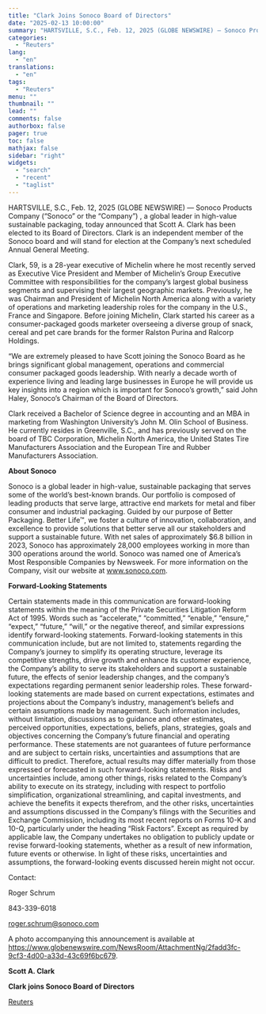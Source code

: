 ```yaml
---
title: "Clark Joins Sonoco Board of Directors"
date: "2025-02-13 10:00:00"
summary: "HARTSVILLE, S.C., Feb. 12, 2025 (GLOBE NEWSWIRE) — Sonoco Products Company (“Sonoco” or the “Company”) , a global leader in high-value sustainable packaging, today announced that Scott A. Clark has been elected to its Board of Directors. Clark is an independent member of the Sonoco board and will stand for..."
categories:
  - "Reuters"
lang:
  - "en"
translations:
  - "en"
tags:
  - "Reuters"
menu: ""
thumbnail: ""
lead: ""
comments: false
authorbox: false
pager: true
toc: false
mathjax: false
sidebar: "right"
widgets:
  - "search"
  - "recent"
  - "taglist"
---
```


HARTSVILLE, S.C., Feb. 12, 2025 (GLOBE NEWSWIRE) — Sonoco Products Company (“Sonoco” or the “Company”) , a global leader in high-value sustainable packaging, today announced that Scott A. Clark has been elected to its Board of Directors. Clark is an independent member of the Sonoco board and will stand for election at the Company’s next scheduled Annual General Meeting.

Clark, 59, is a 28-year executive of Michelin where he most recently served as Executive Vice President and Member of Michelin’s Group Executive Committee with responsibilities for the company’s largest global business segments and supervising their largest geographic markets. Previously, he was Chairman and President of Michelin North America along with a variety of operations and marketing leadership roles for the company in the U.S., France and Singapore. Before joining Michelin, Clark started his career as a consumer-packaged goods marketer overseeing a diverse group of snack, cereal and pet care brands for the former Ralston Purina and Ralcorp Holdings.

“We are extremely pleased to have Scott joining the Sonoco Board as he brings significant global management, operations and commercial consumer packaged goods leadership. With nearly a decade worth of experience living and leading large businesses in Europe he will provide us key insights into a region which is important for Sonoco’s growth,” said John Haley, Sonoco’s Chairman of the Board of Directors.

Clark received a Bachelor of Science degree in accounting and an MBA in marketing from Washington University’s John M. Olin School of Business. He currently resides in Greenville, S.C., and has previously served on the board of TBC Corporation, Michelin North America, the United States Tire Manufacturers Association and the European Tire and Rubber Manufacturers Association.

**About Sonoco**

Sonoco is a global leader in high-value, sustainable packaging that serves some of the world’s best-known brands. Our portfolio is composed of leading products that serve large, attractive end markets for metal and fiber consumer and industrial packaging. Guided by our purpose of Better Packaging. Better Life™, we foster a culture of innovation, collaboration, and excellence to provide solutions that better serve all our stakeholders and support a sustainable future. With net sales of approximately $6.8 billion in 2023, Sonoco has approximately 28,000 employees working in more than 300 operations around the world. Sonoco was named one of America’s Most Responsible Companies by Newsweek. For more information on the Company, visit our website at www.sonoco.com.

**Forward-Looking Statements**

Certain statements made in this communication are forward-looking statements within the meaning of the Private Securities Litigation Reform Act of 1995. Words such as “accelerate,” “committed,” “enable,” “ensure,” “expect,” “future,” “will,” or the negative thereof, and similar expressions identify forward-looking statements. Forward-looking statements in this communication include, but are not limited to, statements regarding the Company’s journey to simplify its operating structure, leverage its competitive strengths, drive growth and enhance its customer experience, the Company’s ability to serve its stakeholders and support a sustainable future, the effects of senior leadership changes, and the company’s expectations regarding permanent senior leadership roles. These forward-looking statements are made based on current expectations, estimates and projections about the Company’s industry, management’s beliefs and certain assumptions made by management. Such information includes, without limitation, discussions as to guidance and other estimates, perceived opportunities, expectations, beliefs, plans, strategies, goals and objectives concerning the Company’s future financial and operating performance. These statements are not guarantees of future performance and are subject to certain risks, uncertainties and assumptions that are difficult to predict. Therefore, actual results may differ materially from those expressed or forecasted in such forward-looking statements. Risks and uncertainties include, among other things, risks related to the Company’s ability to execute on its strategy, including with respect to portfolio simplification, organizational streamlining, and capital investments, and achieve the benefits it expects therefrom, and the other risks, uncertainties and assumptions discussed in the Company’s filings with the Securities and Exchange Commission, including its most recent reports on Forms 10-K and 10-Q, particularly under the heading “Risk Factors”. Except as required by applicable law, the Company undertakes no obligation to publicly update or revise forward-looking statements, whether as a result of new information, future events or otherwise. In light of these risks, uncertainties and assumptions, the forward-looking events discussed herein might not occur.

Contact:

Roger Schrum

843-339-6018

roger.schrum@sonoco.com

A photo accompanying this announcement is available at https://www.globenewswire.com/NewsRoom/AttachmentNg/2fadd3fc-9cf3-4d00-a33d-43c69f6bc679.

**Scott A. Clark**

**Clark joins Sonoco Board of Directors**

[Reuters](https://www.tradingview.com/news/reuters.com,2025-02-13:newsml_GNX4sn5yD:0-clark-joins-sonoco-board-of-directors/)

